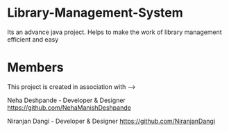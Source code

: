 # Library-Management-System
Its an advance java project. Helps to make the work of library management efficient and easy


# Members 
This project is created in association with -->  
 
Neha Deshpande - Developer & Designer https://github.com/NehaManishDeshpande  

Niranjan Dangi - Developer & Designer https://github.com/NiranjanDangi  


